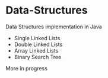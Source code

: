 # Data-Structures
Data Structures implementation in Java 
- Single Linked Lists
- Double Linked Lists
- Array Linked Lists
- Binary Search Tree

More in progress

